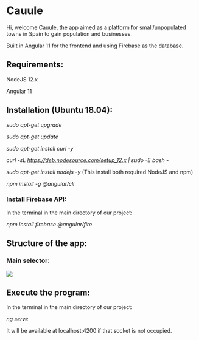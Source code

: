 # Cauule

Hi, welcome Cauule, the app aimed as a platform for small/unpopulated towns in Spain to gain population and businesses.

Built in Angular 11 for the frontend and using Firebase as the database.


## Requirements:

NodeJS 12.x

Angular 11


## Installation (Ubuntu 18.04):

*sudo apt-get upgrade*

*sudo apt-get update*

*sudo apt-get install curl -y*

*curl -sL https://deb.nodesource.com/setup_12.x | sudo -E bash -*

*sudo apt-get install nodejs -y*   (This install both required NodeJS and npm)

*npm install -g @angular/cli*

### Install Firebase API:

In the terminal in the main directory of our project:

*npm install firebase @angular/fire*



## Structure of the app:

### Main selector:

<img src="https://i.imgur.com/V6mgH1G.png"/>



## Execute the program:

In the terminal in the main directory of our project:

*ng serve*

It will be available at localhost:4200 if that socket is not occupied.
